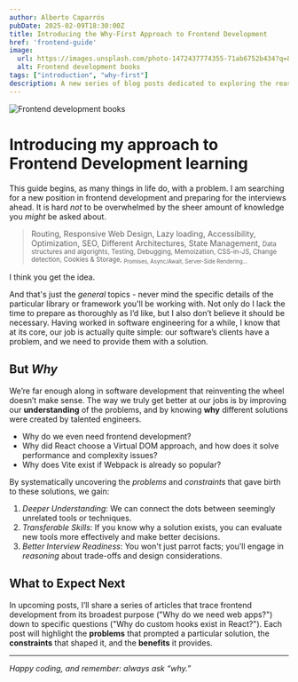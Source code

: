 ```yaml
---
author: Alberto Caparrós
pubDate: 2025-02-09T18:30:00Z
title: Introducing the Why-First Approach to Frontend Development
href: 'frontend-guide'
image:
  url: https://images.unsplash.com/photo-1472437774355-71ab6752b434?q=80&w=350
  alt: Frontend development books
tags: ["introduction", "why-first"]
description: A new series of blog posts dedicated to exploring the reasons and motivations behind the most common frontend tools and practices.
---
```


![Frontend development books](https://images.unsplash.com/photo-1472437774355-71ab6752b434?q=80&w=350)

# Introducing my approach to Frontend Development learning

This guide begins, as many things in life do, with a problem. I am searching for a new position in frontend development and preparing for the interviews ahead. It is hard *not* to be overwhelmed by the sheer amount of knowledge you *might* be asked about. 

> Routing, Responsive Web Design, Lazy loading, Accessibility, Optimization, SEO, Different Architectures, State Management, <small>Data structures and algorights, Testing, Debugging, Memoization, CSS-in-JS, Change detection, Cookies & Storage, <sub>Promises, Async/Await, Server-Side Rendering...</sub></small>

I think you get the idea.

And that's just the *general* topics - never mind the specific details of the particular library or framework you'll be working with. Not only do I lack the time to prepare as thoroughly as I’d like, but I also don’t believe it should be necessary. Having worked in software engineering for a while, I know that at its core, our job is actually quite simple: our software’s clients have a problem, and we need to provide them with a solution.

## But *Why*

We’re far enough along in software development that reinventing the wheel doesn’t make sense. The way we truly get better at our jobs is by improving our **understanding** of the problems, and by knowing **why** different solutions were created by talented engineers.

- Why do we even need frontend development?
- Why did React choose a Virtual DOM approach, and how does it solve performance and complexity issues?
- Why does Vite exist if Webpack is already so popular?

By systematically uncovering the *problems* and *constraints* that gave birth to these solutions, we gain:

1. *Deeper Understanding*: We can connect the dots between seemingly unrelated tools or techniques.  
2. *Transferable Skills*: If you know why a solution exists, you can evaluate new tools more effectively and make better decisions.  
3. *Better Interview Readiness*: You won't just parrot facts; you'll engage in *reasoning* about trade-offs and design considerations.

## What to Expect Next

In upcoming posts, I’ll share a series of articles that trace frontend development from its broadest purpose ("Why do we need web apps?") down to specific questions ("Why do custom hooks exist in React?"). Each post will highlight the **problems** that prompted a particular solution, the **constraints** that shaped it, and the **benefits** it provides.

---

*Happy coding, and remember: always ask “why.”*